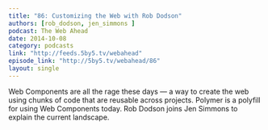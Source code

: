 ```yaml
---
title: "86: Customizing the Web with Rob Dodson"
authors: [rob_dodson, jen_simmons ]
podcast: The Web Ahead
date: 2014-10-08
category: podcasts
link: "http://feeds.5by5.tv/webahead"
episode_link: "http://5by5.tv/webahead/86"
layout: single
---
```


Web Components are all the rage these days — a way to create the web
using chunks of code that are reusable across projects. Polymer is a
polyfill for using Web Components today. Rob Dodson joins Jen Simmons
to explain the current landscape.
